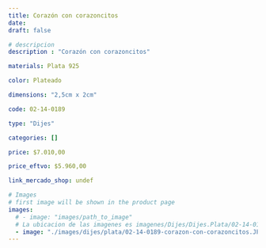 ```yaml
---
title: Corazón con corazoncitos
date: 
draft: false

# descripcion
description : "Corazón con corazoncitos"

materials: Plata 925

color: Plateado

dimensions: "2,5cm x 2cm"

code: 02-14-0189

type: "Dijes"

categories: []

price: $7.010,00

price_eftvo: $5.960,00

link_mercado_shop: undef

# Images
# first image will be shown in the product page
images:
  # - image: "images/path_to_image"
  # La ubicacion de las imagenes es imagenes/Dijes/Dijes.Plata/02-14-0189-corazon-con-corazoncitos
  - image: "./images/dijes/plata/02-14-0189-corazon-con-corazoncitos.JPG"
---
```

